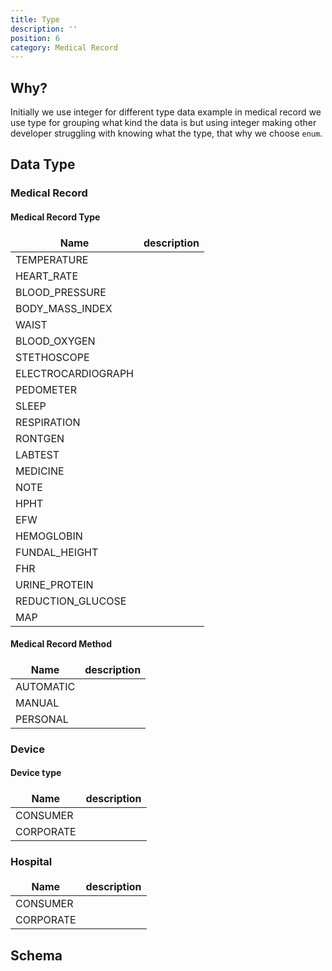 ```yaml
---
title: Type
description: ''
position: 6 
category: Medical Record
---
```

<style>
td, th {
   border: none!important;
}
.prose thead{
    border-bottom-width: 0px !important;
}
</style>

## Why?
Initially we use integer for different type data example in medical record we use type for grouping what kind the data is but using integer making 
other developer struggling with knowing what the type, that why we choose `enum`.

## Data Type

### Medical Record

#### Medical Record Type
| Name               | description |
|--------------------|-------------|
| TEMPERATURE        |             |
| HEART_RATE         |             |
| BLOOD_PRESSURE     |             |
| BODY_MASS_INDEX    |             |
| WAIST              |             |
| BLOOD_OXYGEN       |             |
| STETHOSCOPE        |             |
| ELECTROCARDIOGRAPH |             |
| PEDOMETER          |             |
| SLEEP              |             |
| RESPIRATION        |             |
| RONTGEN            |             |
| LABTEST            |             |
| MEDICINE           |             |
| NOTE               |             |
| HPHT               |             |
| EFW                |             |
| HEMOGLOBIN         |             |
| FUNDAL_HEIGHT      |             |
| FHR                |             |
| URINE_PROTEIN      |             |
| REDUCTION_GLUCOSE  |             |
| MAP                |             |

#### Medical Record Method
| Name       | description |
|------------|-------------|
| AUTOMATIC  |             |
| MANUAL     |             |
| PERSONAL   |             |


### Device

#### Device type

| Name       | description |
|------------|-------------|
| CONSUMER   |             |
| CORPORATE  |             |

### Hospital

| Name       | description |
|------------|-------------|
| CONSUMER   |             |
| CORPORATE  |             |

## Schema
